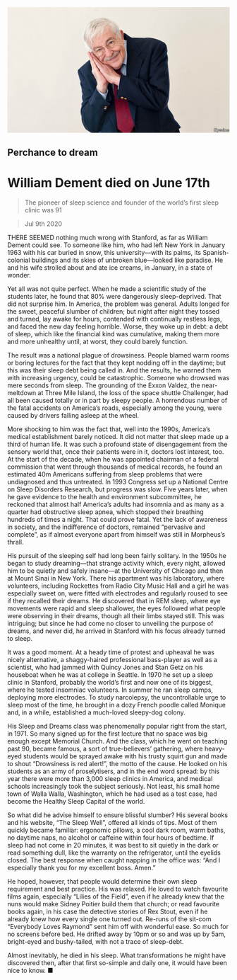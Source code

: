 ![](./images/20200711_OBP001_0.jpg)

## Perchance to dream

# William Dement died on June 17th

> The pioneer of sleep science and founder of the world’s first sleep clinic was 91

> Jul 9th 2020

THERE SEEMED nothing much wrong with Stanford, as far as William Dement could see. To someone like him, who had left New York in January 1963 with his car buried in snow, this university—with its palms, its Spanish-colonial buildings and its skies of unbroken blue—looked like paradise. He and his wife strolled about and ate ice creams, in January, in a state of wonder.

Yet all was not quite perfect. When he made a scientific study of the students later, he found that 80% were dangerously sleep-deprived. That did not surprise him. In America, the problem was general. Adults longed for the sweet, peaceful slumber of children; but night after night they tossed and turned, lay awake for hours, contended with continually restless legs, and faced the new day feeling horrible. Worse, they woke up in debt: a debt of sleep, which like the financial kind was cumulative, making them more and more unhealthy until, at worst, they could barely function.

The result was a national plague of drowsiness. People blamed warm rooms or boring lectures for the fact that they kept nodding off in the daytime; but this was their sleep debt being called in. And the results, he warned them with increasing urgency, could be catastrophic. Someone who drowsed was mere seconds from sleep. The grounding of the Exxon Valdez, the near-meltdown at Three Mile Island, the loss of the space shuttle Challenger, had all been caused totally or in part by sleepy people. A horrendous number of the fatal accidents on America’s roads, especially among the young, were caused by drivers falling asleep at the wheel.

More shocking to him was the fact that, well into the 1990s, America’s medical establishment barely noticed. It did not matter that sleep made up a third of human life. It was such a profound state of disengagement from the sensory world that, once their patients were in it, doctors lost interest, too. At the start of the decade, when he was appointed chairman of a federal commission that went through thousands of medical records, he found an estimated 40m Americans suffering from sleep problems that were undiagnosed and thus untreated. In 1993 Congress set up a National Centre on Sleep Disorders Research, but progress was slow. Five years later, when he gave evidence to the health and environment subcommittee, he reckoned that almost half America’s adults had insomnia and as many as a quarter had obstructive sleep apnea, which stopped their breathing hundreds of times a night. That could prove fatal. Yet the lack of awareness in society, and the indifference of doctors, remained “pervasive and complete”, as if almost everyone apart from himself was still in Morpheus’s thrall.

His pursuit of the sleeping self had long been fairly solitary. In the 1950s he began to study dreaming—that strange activity which, every night, allowed him to be quietly and safely insane—at the University of Chicago and then at Mount Sinai in New York. There his apartment was his laboratory, where volunteers, including Rockettes from Radio City Music Hall and a girl he was especially sweet on, were fitted with electrodes and regularly roused to see if they recalled their dreams. He discovered that in REM sleep, where eye movements were rapid and sleep shallower, the eyes followed what people were observing in their dreams, though all their limbs stayed still. This was intriguing; but since he had come no closer to unveiling the purpose of dreams, and never did, he arrived in Stanford with his focus already turned to sleep.

It was a good moment. At a heady time of protest and upheaval he was nicely alternative, a shaggy-haired professional bass-player as well as a scientist, who had jammed with Quincy Jones and Stan Getz on his houseboat when he was at college in Seattle. In 1970 he set up a sleep clinic in Stanford, probably the world’s first and now one of its biggest, where he tested insomniac volunteers. In summer he ran sleep camps, deploying more electrodes. To study narcolepsy, the uncontrollable urge to sleep most of the time, he brought in a dozy French poodle called Monique and, in a while, established a much-loved sleepy-dog colony.

His Sleep and Dreams class was phenomenally popular right from the start, in 1971. So many signed up for the first lecture that no space was big enough except Memorial Church. And the class, which he went on teaching past 90, became famous, a sort of true-believers’ gathering, where heavy-eyed students would be sprayed awake with his trusty squirt gun and made to shout “Drowsiness is red alert!”, the motto of the cause. He looked on his students as an army of proselytisers, and in the end word spread: by this year there were more than 3,000 sleep clinics in America, and medical schools increasingly took the subject seriously. Not least, his small home town of Walla Walla, Washington, which he had used as a test case, had become the Healthy Sleep Capital of the world.

So what did he advise himself to ensure blissful slumber? His several books and his website, “The Sleep Well”, offered all kinds of tips. Most of them quickly became familiar: ergonomic pillows, a cool dark room, warm baths, no daytime naps, no alcohol or caffeine within four hours of bedtime. If sleep had not come in 20 minutes, it was best to sit quietly in the dark or read something dull, like the warranty on the refrigerator, until the eyelids closed. The best response when caught napping in the office was: “And I especially thank you for my excellent boss. Amen.”

He hoped, however, that people would determine their own sleep requirement and best practice. His was relaxed. He loved to watch favourite films again, especially “Lilies of the Field”, even if he already knew that the nuns would make Sidney Poitier build them that church; or read favourite books again, in his case the detective stories of Rex Stout, even if he already knew how every single one turned out. Re-runs of the sit-com “Everybody Loves Raymond” sent him off with wonderful ease. So much for no screens before bed. He drifted away by 10pm or so and was up by 5am, bright-eyed and bushy-tailed, with not a trace of sleep-debt.

Almost inevitably, he died in his sleep. What transformations he might have discovered then, after that first so-simple and daily one, it would have been nice to know. ■